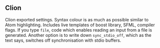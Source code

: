 ## Clion
Clion exported settings. Syntax colour is as much as possible similar to Atom highlighting. Includes live templates of boost library, SFML, compiler flags. If you type `file`, code which enables reading an input from a file is generated. Another option is to write down `sync_stdio_off`, which as the text says, switches off synchronisation with stdio buffers.
